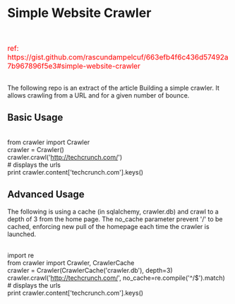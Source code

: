 <h1>Simple Website Crawler</h1>
<br><br><font size="3" color="red">ref: https://gist.github.com/rascundampelcuf/663efb4f6c436d57492a7b967896f5e3#simple-website-crawler</font>

<br>The following repo is an extract of the article Building a simple crawler. It allows crawling from a URL and for a given number of bounce.

<h2>Basic Usage</h2>


<br>from crawler import Crawler
<br>crawler = Crawler()
<br>crawler.crawl('http://techcrunch.com/')
<br># displays the urls
<br>print crawler.content['techcrunch.com'].keys()



<h2>Advanced Usage</h2>
The following is using a cache (in sqlalchemy, crawler.db) and crawl to a depth of 3 from the home page. The no_cache parameter prevent '/' to be cached, enforcing new pull of the homepage each time the crawler is launched.


<br>import re
<br>from crawler import Crawler, CrawlerCache 
<br>crawler = Crawler(CrawlerCache('crawler.db'), depth=3) 
<br>crawler.crawl('http://techcrunch.com/', no_cache=re.compile('^/$').match) 
<br># displays the urls 
<br>print crawler.content['techcrunch.com'].keys() 

